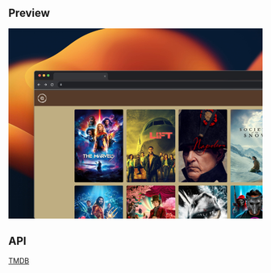 ## Preview

![Preview](https://github.com/Ulises-Saucedo/MovieMingle/blob/main/preview.jpg)

## API

<a href="https://developer.themoviedb.org">TMDB</a>
